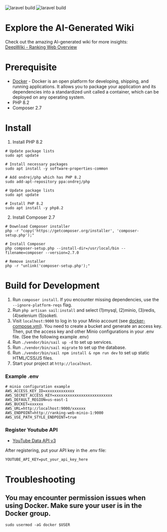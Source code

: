 ![laravel build](https://github.com/zeng407/ranking-web/actions/workflows/laravel.yml/badge.svg)
![laravel build](https://github.com/zeng407/ranking-web/actions/workflows/node.js.yml/badge.svg)

# Explore the AI-Generated Wiki

Check out the amazing AI-generated wiki for more insights:  
[DeepWiki - Ranking Web Overview](https://deepwiki.com/zeng407/ranking-web/1-overview)

# Prerequisite
- [Docker](https://www.docker.com/) - Docker is an open platform for developing, shipping, and running applications. It allows you to package your application and its dependencies into a standardized unit called a container, which can be deployed on any operating system.
- PHP 8.2
- Composer 2.7

# Install

1. Install PHP 8.2

```
# Update package lists
sudo apt update

# Install necessary packages
sudo apt install -y software-properties-common

# Add ondrej/php which has PHP 8.2
sudo add-apt-repository ppa:ondrej/php

# Update package lists
sudo apt update

# Install PHP 8.2
sudo apt install -y php8.2
```

2. Install Composer 2.7

```
# Download Composer installer
php -r "copy('https://getcomposer.org/installer', 'composer-setup.php');"

# Install Composer
php composer-setup.php --install-dir=/usr/local/bin --filename=composer --version=2.7.0

# Remove installer
php -r "unlink('composer-setup.php');"
```

# Build for Development
1. Run `composer install`. If you encounter missing dependencies, use the `--ignore-platform-reqs` flag.
2. Run `php artisan sail:install` and select (1)mysql, (2)minio, (3)redis, (4)selenium (5)soketi.
3. Visit `localhost:9000` to log in to your Minio account (see [docker-compose.yml](docker-compose.yml)). You need to create a bucket and generate an access key. Then, put the access key and other Minio configurations in your .env file. (See the following example .env)
4. Run `./vendor/bin/sail up -d` to set up services.
5. Run `./vendor/bin/sail migrate` to set up the database.
6. Run `./vendor/bin/sail npm install & npm run dev` to set up static HTML/CSS/JS files.
7. Start your project at `http://localhost`.

### Example .env

```
# minio configuration example
AWS_ACCESS_KEY_ID=xxxxxxxxxxxxx
AWS_SECRET_ACCESS_KEY=xxxxxxxxxxxxxxxxxxxxxxxxxx
AWS_DEFAULT_REGION=us-east-1
AWS_BUCKET=xxxxxx
AWS_URL=http://localhost:9000/xxxxxx
AWS_ENDPOINT=http://ranking-web-minio-1:9000
AWS_USE_PATH_STYLE_ENDPOINT=true
```

### Register Youtube API
- [YouTube Data API v3](https://console.cloud.google.com/apis/library/youtube.googleapis.com?hl=zh-TW&project=plasma-circle-334908)

After registering, put your API key in the .env file:

```
YOUTUBE_API_KEY=put_your_api_key_here
```

# Troubleshooting

## You may encounter permission issues when using Docker. Make sure your user is in the Docker group.
`sudo usermod -aG docker $USER`
